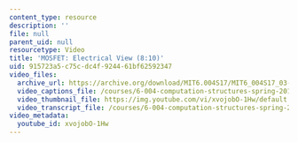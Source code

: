 ```yaml
---
content_type: resource
description: ''
file: null
parent_uid: null
resourcetype: Video
title: 'MOSFET: Electrical View (8:10)'
uid: 915723a5-c75c-dc4f-9244-61bf62592347
video_files:
  archive_url: https://archive.org/download/MIT6.004S17/MIT6_004S17_03-02-02_300k.mp4
  video_captions_file: /courses/6-004-computation-structures-spring-2017/7e0426bc1f825cb4a9df1fe2c7ca6893_xvojobO-1Hw.vtt
  video_thumbnail_file: https://img.youtube.com/vi/xvojobO-1Hw/default.jpg
  video_transcript_file: /courses/6-004-computation-structures-spring-2017/37d996acffe34616771f15f7834e33b0_xvojobO-1Hw.pdf
video_metadata:
  youtube_id: xvojobO-1Hw
---
```

